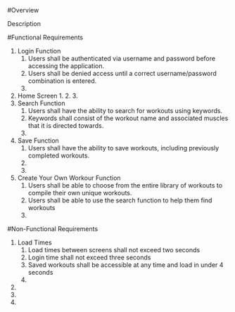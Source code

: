 #Overview

Description

#Functional Requirements
1. Login Function
    1. Users shall be authenticated via username and password before accessing the application.
    2. Users shall be denied access until a correct username/password combination is entered.
    3.
2. Home Screen
    1.
    2.
    3.
3. Search Function
    1. Users shall have the ability to search for workouts using keywords.
    2. Keywords shall consist of the workout name and associated muscles that it is directed towards.
    3.
4. Save Function
    1. Users shall have the ability to save workouts, including previously completed workouts.
    2.
    3. 
5. Create Your Own Workour Function
    1. Users shall be able to choose from the entire library of workouts to compile their own unique workouts. 
    2. Users shall be able to use the search function to help them find workouts
    3.



#Non-Functional Requirements
1. Load Times
    1. Load times between screens shall not exceed two seconds
    2. Login time shall not exceed three seconds
    3. Saved workouts shall be accessible at any time and load in under 4 seconds
    4.
2.
3.
4.





